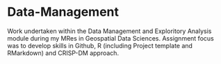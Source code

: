 # Data-Management

Work undertaken within the Data Management and Exploritory Analysis module during my MRes in Geospatial Data Sciences. Assignment focus was to develop skills in Github, R (including Project template and RMarkdown) and CRISP-DM approach.
